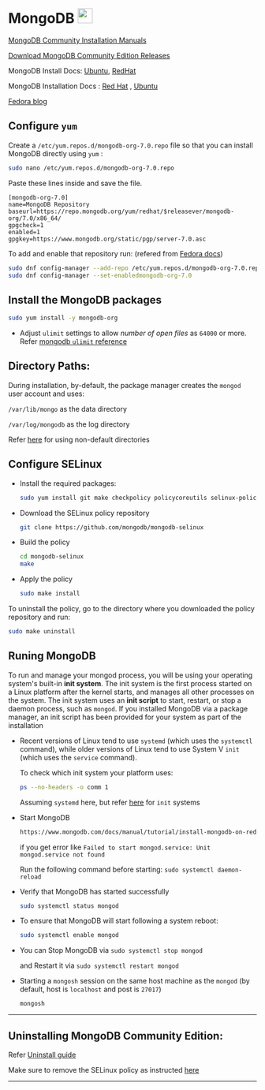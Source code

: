 # MongoDB <img src='https://cdn.icon-icons.com/icons2/2415/PNG/512/mongodb_original_logo_icon_146424.png' width="30">

[MongoDB Community Installation Manuals](https://www.mongodb.com/docs/manual/tutorial/)

[Download MongoDB Community Edition Releases](https://www.mongodb.com/download-center/community/releases)

MongoDB Install Docs: [Ubuntu](https://www.mongodb.com/docs/manual/tutorial/install-mongodb-on-red-hat/#std-label-install-mdb-community-redhat-centos), [RedHat](https://www.mongodb.com/docs/manual/tutorial/install-mongodb-on-red-hat/#std-label-install-mdb-community-redhat-centos)

MongoDB Installation Docs : [Red Hat](https://www.mongodb.com/docs/manual/tutorial/install-mongodb-on-red-hat/) , [Ubuntu]()

[Fedora blog](https://developer.fedoraproject.org/tech/database/mongodb/about.html)

## Configure `yum`

Create a `/etc/yum.repos.d/mongodb-org-7.0.repo` file so that you can install MongoDB directly using `yum` :

```sh
sudo nano /etc/yum.repos.d/mongodb-org-7.0.repo
```

Paste these lines inside and save the file.

```profile
[mongodb-org-7.0]
name=MongoDB Repository
baseurl=https://repo.mongodb.org/yum/redhat/$releasever/mongodb-org/7.0/x86_64/
gpgcheck=1
enabled=1
gpgkey=https://www.mongodb.org/static/pgp/server-7.0.asc
```

To add and enable that repository run: (refered from [Fedora docs](https://docs.fedoraproject.org/en-US/quick-docs/adding-or-removing-software-repositories-in-fedora/))

```sh
sudo dnf config-manager --add-repo /etc/yum.repos.d/mongodb-org-7.0.repo
sudo dnf config-manager --set-enabledmongodb-org-7.0
```

## Install the MongoDB packages

```sh
sudo yum install -y mongodb-org
```

- Adjust `ulimit` settings to allow _number of open files_ as `64000` or more. Refer [mongodb `ulimit` reference](https://www.mongodb.com/docs/manual/reference/ulimit/)

## Directory Paths:

During installation, by-default, the package manager creates the `mongod` user account and uses:

`/var/lib/mongo` as the data directory

`/var/log/mongodb` as the log directory

Refer [here](https://www.mongodb.com/docs/manual/tutorial/install-mongodb-on-red-hat/#to-use-non-default-directories) for using non-default directories

## Configure SELinux

- Install the required packages:

  ```sh
  sudo yum install git make checkpolicy policycoreutils selinux-policy-devel
  ```

- Download the SELinux policy repository

  ```sh
  git clone https://github.com/mongodb/mongodb-selinux
  ```

- Build the policy

  ```sh
  cd mongodb-selinux
  make
  ```

- Apply the policy

  ```sh
  sudo make install
  ```

To uninstall the policy, go to the directory where you downloaded the policy repository and run:

```sh
sudo make uninstall
```

## Runing MongoDB

To run and manage your mongod process, you will be using your operating system's built-in **init system**. The init system is the first process started on a Linux platform after the kernel starts, and manages all other processes on the system. The init system uses an **init script** to start, restart, or stop a daemon process, such as `mongod`. If you installed MongoDB via a package manager, an init script has been provided for your system as part of the installation

- Recent versions of Linux tend to use `systemd` (which uses the `systemctl` command), while older versions of Linux tend to use System V `init` (which uses the `service` command).

  To check which init system your platform uses:

  ```sh
  ps --no-headers -o comm 1
  ```

  Assuming `systemd` here, but refer [here](https://www.mongodb.com/docs/manual/tutorial/install-mongodb-on-red-hat/#procedure) for `init` systems

- Start MongoDB

  ```sh
  https://www.mongodb.com/docs/manual/tutorial/install-mongodb-on-red-hat/#start-mongodb
  ```

  if you get error like `Failed to start mongod.service: Unit mongod.service not found`

  Run the following command before starting: `sudo systemctl daemon-reload`

- Verify that MongoDB has started successfully

  ```sh
  sudo systemctl status mongod
  ```

- To ensure that MongoDB will start following a system reboot:

  ```sh
  sudo systemctl enable mongod
  ```

- You can Stop MongoDB via `sudo systemctl stop mongod`

  and Restart it via `sudo systemctl restart mongod`

- Starting a `mongosh` session on the same host machine as the `mongod` (by default, host is `localhost` and post is `27017`)

  ```sh
  mongosh
  ```

---

## Uninstalling MongoDB Community Edition:

Refer [Uninstall guide](https://www.mongodb.com/docs/manual/tutorial/install-mongodb-on-red-hat/#uninstall-mongodb-community-edition)

Make sure to remove the SELinux policy as instructed [here](https://www.mongodb.com/docs/manual/tutorial/install-mongodb-on-red-hat/#selinux-policy-considerations)

---

